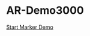 <html lang="en" dir="ltr">
  <head>
    <meta charset="utf-8">
    <title>AR Demo</title>
  </head>
  <body>
    <h1>AR-Demo3000</h1>
    <a href="marker-demo.html">Start Marker Demo</a>
  </body>
</html>
